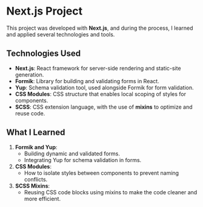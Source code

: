 # Next.js Project

This project was developed with **Next.js**, and during the process, I learned and applied several technologies and tools.

## Technologies Used

- **Next.js**: React framework for server-side rendering and static-site generation.
- **Formik**: Library for building and validating forms in React.
- **Yup**: Schema validation tool, used alongside Formik for form validation.
- **CSS Modules**: CSS structure that enables local scoping of styles for components.
- **SCSS**: CSS extension language, with the use of **mixins** to optimize and reuse code.

## What I Learned

1. **Formik and Yup**:
   - Building dynamic and validated forms.
   - Integrating Yup for schema validation in forms.
2. **CSS Modules**:
   - How to isolate styles between components to prevent naming conflicts.
3. **SCSS Mixins**:
   - Reusing CSS code blocks using mixins to make the code cleaner and more efficient.
